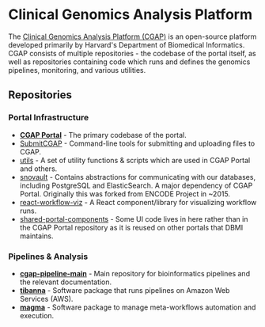 # Clinical Genomics Analysis Platform

The [Clinical Genomics Analysis Platform (CGAP)](https://cgap.hms.harvard.edu) is an open-source platform developed primarily by Harvard's Department of Biomedical Informatics. CGAP consists of multiple repositories - the codebase of the portal itself, as well as repositories containing code which runs and defines the genomics pipelines, monitoring, and various utilities.

## Repositories

### Portal Infrastructure

- **[CGAP Portal](https://github.org/dbmi-bgm/cgap-portal)** - The primary codebase of the portal.
- [SubmitCGAP](https://github.com/dbmi-bgm/SubmitCGAP) - Command-line tools for submitting and uploading files to CGAP.
- [utils](https://github.org/4dn-dcic/utils) - A set of utility functions & scripts which are used in CGAP Portal and others.
- [snovault](https://github.org/4dn-dcic/snovault) - Contains abstractions for communicating with our databases, including PostgreSQL and ElasticSearch. A major dependency of CGAP Portal. Originally this was forked from ENCODE Project in ~2015.
- [react-workflow-viz](https://github.com/4dn-dcic/react-workflow-viz) - A React component/library for visualizing workflow runs.
- [shared-portal-components](https://github.org/4dn-dcic/shared-portal-components) - Some UI code lives in here rather than in the CGAP Portal repository as it is reused on other portals that DBMI maintains.

### Pipelines & Analysis


- **[cgap-pipeline-main](https://github.com/dbmi-bgm/cgap-pipeline-main)** - Main repository for bioinformatics pipelines and the relevant documentation.
- **[tibanna](https://github.com/4dn-dcic/tibanna)** - Software package that runs pipelines on Amazon Web Services (AWS).
- **[magma](https://github.com/dbmi-bgm/magma)** - Software package to manage meta-workflows automation and execution.
